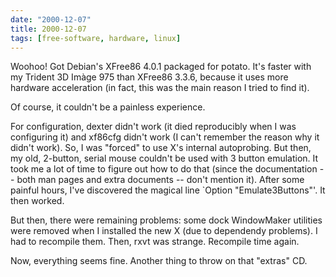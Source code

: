 ```yaml
---
date: "2000-12-07"
title: 2000-12-07
tags: [free-software, hardware, linux]
---
```

Woohoo! Got Debian's XFree86 4.0.1 packaged for potato. It's faster
with my Trident 3D Imàge 975 than XFree86 3.3.6, because it uses
more hardware acceleration (in fact, this was the main reason I
tried to find it).

Of course, it couldn't be a painless experience.

For configuration, dexter didn't work (it died reproducibly when I
was configuring it) and xf86cfg didn't work (I can't remember the
reason why it didn't work). So, I was "forced" to use X's internal
autoprobing. But then, my old, 2-button, serial mouse couldn't be
used with 3 button emulation. It took me a lot of time to figure
out how to do that (since the documentation -- both man pages and
extra documents -- don't mention it). After some painful hours,
I've discovered the magical line \`Option "Emulate3Buttons"'. It
then worked.

But then, there were remaining problems: some dock WindowMaker
utilities were removed when I installed the new X (due to
dependendy problems). I had to recompile them. Then, rxvt was
strange. Recompile time again.

Now, everything seems fine. Another thing to throw on that "extras"
CD.

